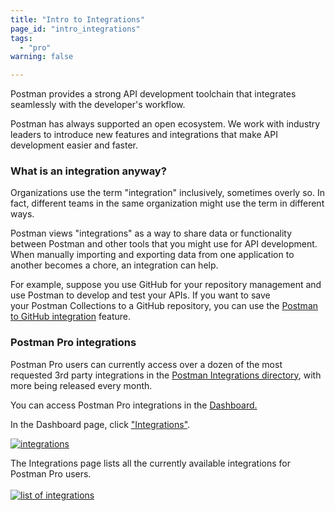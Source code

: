 ```yaml
---
title: "Intro to Integrations"
page_id: "intro_integrations"
tags: 
  - "pro"
warning: false

---
```


Postman provides a strong API development toolchain that integrates seamlessly with the developer's workflow. 

Postman has always supported an open ecosystem. We work with industry leaders to introduce new features and integrations that make API development easier and faster.

### What is an integration anyway?

Organizations use the term "integration" inclusively, sometimes overly so. In fact, different teams in the same organization might use the term in different ways. 

Postman views "integrations" as a way to share data or functionality between Postman and other tools that you might use for API development. When manually importing and exporting data from one application to another becomes a chore, an integration can help.

For example, suppose you use GitHub for your repository management and use Postman to develop and test your APIs. If you want to save your Postman Collections to a GitHub repository, you can use the [Postman to GitHub integration](https://go.postman.co/workspaces) feature. 

### Postman Pro integrations

Postman Pro users can currently access over a dozen of the most requested 3rd party integrations in the [Postman Integrations directory](https://go.postman.co/workspaces), with more being released every month. 

You can access Postman Pro integrations in the [Dashboard.](https://go.postman.co/workspaces) 

In the Dashboard page, click ["Integrations"](https://go.postman.co/workspaces).

  [![integrations](https://assets.postman.com/postman-docs/integrations.png)](https://assets.postman.com/postman-docs/integrations.png)

The Integrations page lists all the currently available integrations for Postman Pro users.
  <br>
  <br>
[![list of integrations](https://blog.postman.com/wp-content/uploads/2017/02/gif-highfps-1.gif)](https://blog.postman.com/wp-content/uploads/2017/02/gif-highfps-1.gif)


